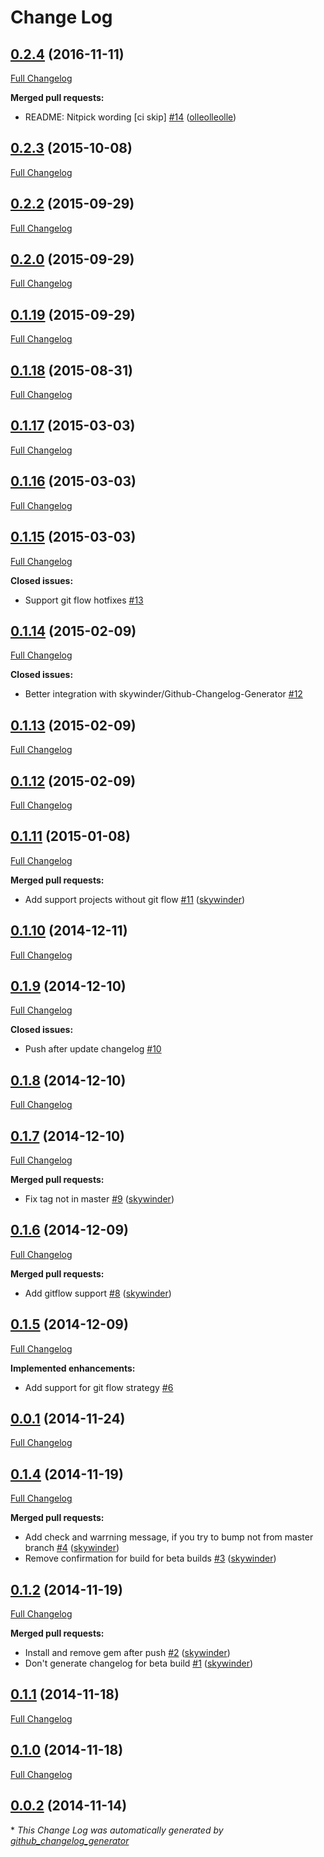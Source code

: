 # Change Log

## [0.2.4](https://github.com/skywinder/bumper_pusher/tree/0.2.4) (2016-11-11)
[Full Changelog](https://github.com/skywinder/bumper_pusher/compare/0.2.3...0.2.4)

**Merged pull requests:**

- README: Nitpick wording \[ci skip\] [\#14](https://github.com/skywinder/bumper_pusher/pull/14) ([olleolleolle](https://github.com/olleolleolle))

## [0.2.3](https://github.com/skywinder/bumper_pusher/tree/0.2.3) (2015-10-08)
[Full Changelog](https://github.com/skywinder/bumper_pusher/compare/0.2.2...0.2.3)

## [0.2.2](https://github.com/skywinder/bumper_pusher/tree/0.2.2) (2015-09-29)
[Full Changelog](https://github.com/skywinder/bumper_pusher/compare/0.2.0...0.2.2)

## [0.2.0](https://github.com/skywinder/bumper_pusher/tree/0.2.0) (2015-09-29)
[Full Changelog](https://github.com/skywinder/bumper_pusher/compare/0.1.19...0.2.0)

## [0.1.19](https://github.com/skywinder/bumper_pusher/tree/0.1.19) (2015-09-29)
[Full Changelog](https://github.com/skywinder/bumper_pusher/compare/0.1.18...0.1.19)

## [0.1.18](https://github.com/skywinder/bumper_pusher/tree/0.1.18) (2015-08-31)
[Full Changelog](https://github.com/skywinder/bumper_pusher/compare/0.1.17...0.1.18)

## [0.1.17](https://github.com/skywinder/bumper_pusher/tree/0.1.17) (2015-03-03)
[Full Changelog](https://github.com/skywinder/bumper_pusher/compare/0.1.16...0.1.17)

## [0.1.16](https://github.com/skywinder/bumper_pusher/tree/0.1.16) (2015-03-03)
[Full Changelog](https://github.com/skywinder/bumper_pusher/compare/0.1.15...0.1.16)

## [0.1.15](https://github.com/skywinder/bumper_pusher/tree/0.1.15) (2015-03-03)
[Full Changelog](https://github.com/skywinder/bumper_pusher/compare/0.1.14...0.1.15)

**Closed issues:**

- Support git flow hotfixes [\#13](https://github.com/skywinder/bumper_pusher/issues/13)

## [0.1.14](https://github.com/skywinder/bumper_pusher/tree/0.1.14) (2015-02-09)
[Full Changelog](https://github.com/skywinder/bumper_pusher/compare/0.1.13...0.1.14)

**Closed issues:**

- Better integration with skywinder/Github-Changelog-Generator [\#12](https://github.com/skywinder/bumper_pusher/issues/12)

## [0.1.13](https://github.com/skywinder/bumper_pusher/tree/0.1.13) (2015-02-09)
[Full Changelog](https://github.com/skywinder/bumper_pusher/compare/0.1.12...0.1.13)

## [0.1.12](https://github.com/skywinder/bumper_pusher/tree/0.1.12) (2015-02-09)
[Full Changelog](https://github.com/skywinder/bumper_pusher/compare/0.1.11...0.1.12)

## [0.1.11](https://github.com/skywinder/bumper_pusher/tree/0.1.11) (2015-01-08)
[Full Changelog](https://github.com/skywinder/bumper_pusher/compare/0.1.10...0.1.11)

**Merged pull requests:**

- Add support projects without git flow [\#11](https://github.com/skywinder/bumper_pusher/pull/11) ([skywinder](https://github.com/skywinder))

## [0.1.10](https://github.com/skywinder/bumper_pusher/tree/0.1.10) (2014-12-11)
[Full Changelog](https://github.com/skywinder/bumper_pusher/compare/0.1.9...0.1.10)

## [0.1.9](https://github.com/skywinder/bumper_pusher/tree/0.1.9) (2014-12-10)
[Full Changelog](https://github.com/skywinder/bumper_pusher/compare/0.1.8...0.1.9)

**Closed issues:**

- Push after update changelog [\#10](https://github.com/skywinder/bumper_pusher/issues/10)

## [0.1.8](https://github.com/skywinder/bumper_pusher/tree/0.1.8) (2014-12-10)
[Full Changelog](https://github.com/skywinder/bumper_pusher/compare/0.1.7...0.1.8)

## [0.1.7](https://github.com/skywinder/bumper_pusher/tree/0.1.7) (2014-12-10)
[Full Changelog](https://github.com/skywinder/bumper_pusher/compare/0.1.6...0.1.7)

**Merged pull requests:**

- Fix tag not in master [\#9](https://github.com/skywinder/bumper_pusher/pull/9) ([skywinder](https://github.com/skywinder))

## [0.1.6](https://github.com/skywinder/bumper_pusher/tree/0.1.6) (2014-12-09)
[Full Changelog](https://github.com/skywinder/bumper_pusher/compare/0.1.5...0.1.6)

**Merged pull requests:**

- Add gitflow support [\#8](https://github.com/skywinder/bumper_pusher/pull/8) ([skywinder](https://github.com/skywinder))

## [0.1.5](https://github.com/skywinder/bumper_pusher/tree/0.1.5) (2014-12-09)
[Full Changelog](https://github.com/skywinder/bumper_pusher/compare/0.0.1...0.1.5)

**Implemented enhancements:**

- Add support for git flow strategy [\#6](https://github.com/skywinder/bumper_pusher/issues/6)

## [0.0.1](https://github.com/skywinder/bumper_pusher/tree/0.0.1) (2014-11-24)
[Full Changelog](https://github.com/skywinder/bumper_pusher/compare/0.1.4...0.0.1)

## [0.1.4](https://github.com/skywinder/bumper_pusher/tree/0.1.4) (2014-11-19)
[Full Changelog](https://github.com/skywinder/bumper_pusher/compare/0.1.2...0.1.4)

**Merged pull requests:**

- Add check and warrning message, if you try to bump not from master branch [\#4](https://github.com/skywinder/bumper_pusher/pull/4) ([skywinder](https://github.com/skywinder))
- Remove confirmation for build for beta builds [\#3](https://github.com/skywinder/bumper_pusher/pull/3) ([skywinder](https://github.com/skywinder))

## [0.1.2](https://github.com/skywinder/bumper_pusher/tree/0.1.2) (2014-11-19)
[Full Changelog](https://github.com/skywinder/bumper_pusher/compare/0.1.1...0.1.2)

**Merged pull requests:**

- Install and remove gem after push [\#2](https://github.com/skywinder/bumper_pusher/pull/2) ([skywinder](https://github.com/skywinder))
- Don't generate changelog for beta build [\#1](https://github.com/skywinder/bumper_pusher/pull/1) ([skywinder](https://github.com/skywinder))

## [0.1.1](https://github.com/skywinder/bumper_pusher/tree/0.1.1) (2014-11-18)
[Full Changelog](https://github.com/skywinder/bumper_pusher/compare/0.1.0...0.1.1)

## [0.1.0](https://github.com/skywinder/bumper_pusher/tree/0.1.0) (2014-11-18)
[Full Changelog](https://github.com/skywinder/bumper_pusher/compare/0.0.2...0.1.0)

## [0.0.2](https://github.com/skywinder/bumper_pusher/tree/0.0.2) (2014-11-14)


\* *This Change Log was automatically generated by [github_changelog_generator](https://github.com/skywinder/Github-Changelog-Generator)*